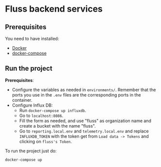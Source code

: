 # Fluss backend services

## Prerequisites

You need to have installed:

- [Docker](https://docs.docker.com/engine/install/ubuntu/)
- [docker-compose](https://docs.docker.com/compose/install/)

## Run the project

**Prerequisites**:

- Configure the variables as needed in `environments/`. Remember that the ports you use in the `.env` files are the corresponding ports in the container.
- Configure Influx DB:
  - Run `docker-compose up influxdb`.
  - Go to `localhost:8086`.
  - Fill the form as needed, and use "fluss" as organization name and create a bucket with the name "fluss".
  - Go to `reporting.local.env` and `telemetry.local.env` and replace `INFLUXDB_TOKEN` with the token get from `Load data -> Tokens` and clicking on `fluss's Token`.

To run the project just do:

```bash
docker-compose up
```
